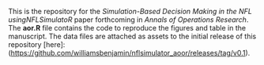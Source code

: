 This is the repository for the *Simulation-Based Decision Making in the NFL usingNFLSimulatoR* paper forthcoming in *Annals of Operations Research*. The **aor.R** file contains the code to reproduce the figures and table in the manuscript. The data files are attached as assets to the initial release of this repository [here]: (https://github.com/williamsbenjamin/nflsimulator_aoor/releases/tag/v0.1). 
